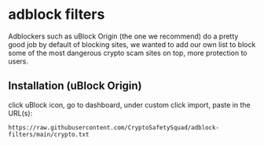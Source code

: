 # adblock filters

Adblockers such as uBlock Origin (the one we recommend) do a pretty good job by default of blocking sites, we wanted to add our own list to block some of the most dangerous crypto scam sites on top, more protection to users.

## Installation (uBlock Origin)

click uBlock icon, go to dashboard, under custom click import, paste in the URL(s):

    https://raw.githubusercontent.com/CryptoSafetySquad/adblock-filters/main/crypto.txt
